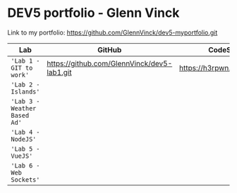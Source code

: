 # DEV5 portfolio - Glenn Vinck

Link to my portfolio:
https://github.com/GlennVinck/dev5-myportfolio.git

| Lab                    | GitHub     | CodeSandBox   |
| ---------------------------- | ---------- | ------------  |
| `'Lab 1 - GIT to work'`      | https://github.com/GlennVinck/dev5-lab1.git | https://h3rpwn.codesandbox.io/ |
| `'Lab 2 - Islands'`          |            |               |
| `'Lab 3 - Weather Based Ad'` |            |               |
| `'Lab 4 - NodeJS'`           |            |               |
| `'Lab 5 - VueJS'`            |            |               |
| `'Lab 6 - Web Sockets'`      |            |               |
